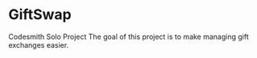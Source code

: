 # GiftSwap
Codesmith Solo Project
The goal of this project is to make managing gift exchanges easier.
